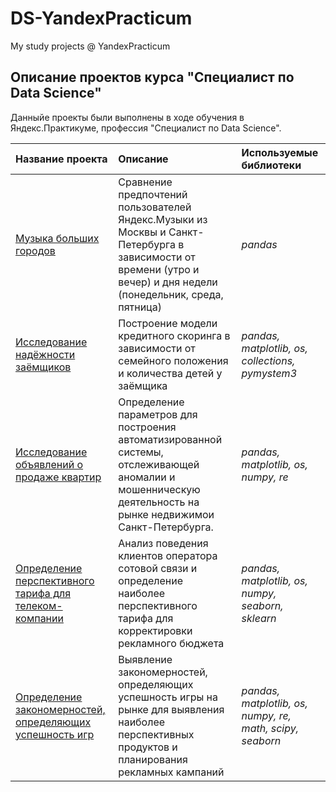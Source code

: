 # DS-YandexPracticum
My study projects @ YandexPracticum

## Описание проектов курса "Специалист по Data Science"

Данныйе проекты были выполнены в ходе обучения в Яндекс.Практикуме, профессия "Специалист по Data Science".

| Название проекта | Описание | Используемые библиотеки | 
| :---------------------- | :---------------------- | :---------------------- |
| [Музыка больших городов](001_Music) | Сравнение предпочтений пользователей Яндекс.Музыки из Москвы и Санкт-Петербурга в зависимости от времени (утро и вечер) и дня недели (понедельник, среда, пятница)| *pandas* |
| [Исследование надёжности заёмщиков](002_Credit_Scoring) | Построение модели кредитного скоринга в зависимости от семейного положения и количества детей у заёмщика| *pandas, matplotlib, os, collections, pymystem3* |
| [Исследование объявлений о продаже квартир](003_Real_Estate) | Определение параметров для построения автоматизированной системы, отслеживающей аномалии и мошенническую деятельность на рынке недвижимои Санкт-Петербурга.| *pandas, matplotlib, os, numpy, re* |
| [Определение перспективного тарифа для телеком-компании](004_Telecom) | Анализ поведения клиентов оператора сотовой связи и определение наиболее перспективного тарифа для корректировки рекламного бюджета| *pandas, matplotlib, os, numpy, seaborn, sklearn* |
| [Определение закономерностей, определяющих успешность игр](005_Games) | Выявление закономерностей, определяющих успешность игры на рынке для выявления наиболее перспективных продуктов и планирования рекламных кампаний| *pandas, matplotlib, os, numpy, re, math, scipy, seaborn* |
